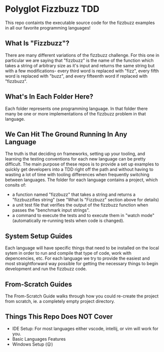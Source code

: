 # Polyglot Fizzbuzz TDD
This repo containts the executable source code for the fizzbuzz examples in all our favorite programming languages!

## What Is "Fizzbuzz"?
There are many different variations of the fizzbuzz challenge. For this one in particular we are saying that "fizzbuzz" is the name of the function which takes a string of arbitrary size as it's input and returns the same string but with a few modifications- every third word is replaced with "fizz", every fifth word is replaced with "buzz", and every fifteenth word if replaced with "fizzbuzz".

## What's In Each Folder Here?
Each folder represents one programming language. In that folder there many be one or more implementations of the fizzbuzz problem in that language. 

## We Can Hit The Ground Running In Any Language
The truth is that deciding on frameworks, setting up your tooling, and learning the testing conventions for each new language can be pretty difficult. The main purpose of these repos is to provide a set up examples to quickly get developers into a TDD right off the path and without having to wasting a lot of time with tooling differences when frequently switching between languages. The folder for each language contains a project, which consits of:

- a function named "fizzbuzz" that takes a string and returns a "fizzbuzzifies string" (see "What Is "Fizzbuzz" section above for details)
- a unit test file that verifies the output of the fizzbuzz function when passes the "benchmark input strings".
- a command to execute the tests and to execute them in "watch mode" (automatically re-running tests when code is changed).

## System Setup Guides
Each language will have specific things that need to be installed on the local sytem in order to run and compile that type of code, work with depencencies, etc. For each language we try to provide the easiest and most straightforward way possible for getting the necessary things to begin development and run the fizzbuzz code.

## From-Scratch Guides
The From-Scratch Guide walks through how you could re-create the project from scratch, ie. a completely empty project directory.

## Things This Repo Does NOT Cover

- IDE Setup: For most languages either vscode, intellij, or vim will work for you.
- Basic Languages Features
- Windows Setup (😛)
